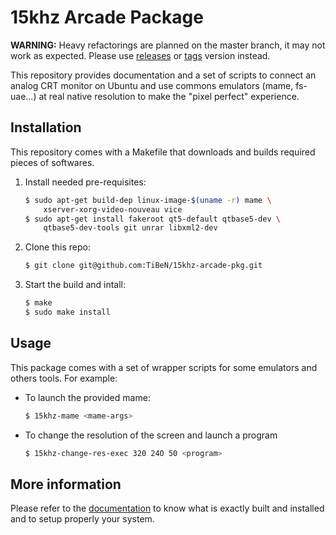 15khz Arcade Package
====================

**WARNING:** Heavy refactorings are planned on the master branch, it may 
not work as expected. Please use 
[releases](https://github.com/TiBeN/15khz-arcade-pkg/releases) or 
[tags](https://github.com/TiBeN/15khz-arcade-pkg/tags) version instead.

This repository provides documentation and a set of scripts to connect 
an analog CRT monitor on Ubuntu and use commons emulators 
(mame, fs-uae...) at real native resolution to make the "pixel perfect"
experience.

Installation
------------

This repository comes with a Makefile that downloads and builds required
pieces of softwares.

1.  Install needed pre-requisites:

    ```bash
    $ sudo apt-get build-dep linux-image-$(uname -r) mame \
        xserver-xorg-video-nouveau vice
    $ sudo apt-get install fakeroot qt5-default qtbase5-dev \
        qtbase5-dev-tools git unrar libxml2-dev
    ```

2.  Clone this repo:

    ```bash
    $ git clone git@github.com:TiBeN/15khz-arcade-pkg.git
    ```

3.  Start the build and intall:

    ```bash
    $ make
    $ sudo make install
    ```

Usage
-----

This package comes with a set of wrapper scripts for some emulators and
others tools. For example:

-   To launch the provided mame: 

    ```bash
    $ 15khz-mame <mame-args>
    ```

-   To change the resolution of the screen and launch a program
    
    ```bash
    $ 15khz-change-res-exec 320 24O 50 <program>
    ```

More information
----------------

Please refer to the [documentation](doc/15khz-package-documentation.md) 
to know what is exactly built and installed and to setup properly your 
system.
